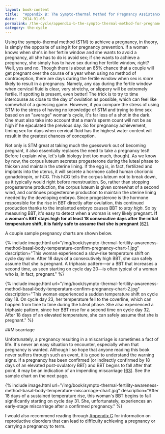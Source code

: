```yaml
---
layout: book-content
title:  "Appendix B: The Sympto-thermal Method for Pregnancy Assistance"
date:   2014-01-05
permalink: /the-cycle/appendix-b-the-sympto-thermal-method-for-pregnancy-assistance
category: the-cycle
---
```


Using the sympto-thermal method (STM) to achieve a pregnancy, in theory, is simply the opposite of using it for pregnancy prevention. If a woman knows when she's in her fertile window and she wants to avoid a pregnancy, all she has to do is avoid sex; if she wants to achieve a pregnancy, she simply has to have sex during her fertile window, right? Well, yes and no. Though there is about an 85% chance that a couple will get pregnant over the course of a year when using no method of contraception, there are days during the fertile window when sex is _more_ likely to result in a pregnancy. Namely, any day during the fertile window when cervical fluid is clear, very stretchy, or slippery will be extremely fertile. If spotting is present, even better! The trick is to try to time intercourse as close to the day of ovulation as possible, which can feel like somewhat of a guessing game. However, if you compare the stress of using STM to the stress of having no knowledge of STM and trying to time sex based on an "average" woman's cycle, it's far less of a shot in the dark. One must also take into account that a man's sperm count will not be as high if he ejaculated the previous day. So for pregnancy achievement, timing sex for days when cervical fluid has the highest water content will result in the greatest chances of conception. 

Not only is STM great at taking much the guesswork out of becoming pregnant, it also essentially replaces the need to take a pregnancy test! Before I explain why, let's talk biology (not too much, though). As we know by now, the corpus luteum secretes progesterone during the luteal phase to thicken and maintain the uterine lining. If the egg is, in fact, fertilized and implants into the uterus, it will secrete a hormone called human chorionic gonadotropin, or hCG. This hCG tells the corpus luteum not to break down, as it typically would right before menstruation. So, rather than stopping progesterone production, the corpus luteum is given somewhat of a second wind, and continues progesterone production to maintain the uterine lining needed by the developing embryo. Since progesterone is the hormone responsible for the rise in BBT directly after ovulation, this continued production thanks to the implanted embryo causes BBT to _stay high_. So by measuring BBT, it's easy to detect when a woman is very likely pregnant. **If a woman's BBT stays high for at least 18 consecutive days after the initial temperature shift, it is fairly safe to assume that she is pregnant** [<a class="text-link" href="/the-cycle/notes/#note62">62</a>].

A couple sample pregnancy charts are shown below. 


{% include image.html url="/img/book/sympto-thermal-fertility-awareness-method-basal-body-temperature-confirm-pregnancy-chart-1.jpg" description="This woman experienced a slow-rise temperature shift on cycle day nine. After 18 days of a consecutively high BBT, she can safely assume that she is pregnant. A triphasic pattern&mdash;or a BBT that increases a second time, as seen starting on cycle day 20&mdash;is often typical of a woman who is, in fact, pregnant." %}


{% include image.html url="/img/book/sympto-thermal-fertility-awareness-method-basal-body-temperature-confirm-pregnancy-chart-2.jpg" description="This woman experienced a sudden temperature shift on cycle day 18. On cycle day 23, her temperature fell to the coverline, which can happen from time to time during the luteal phase. She also experienced a triphasic pattern, since her BBT rose for a second time on cycle day 32. After 18 days of an elevated temperature, she can safely assume that she is pregnant." %}


##Miscarriage


Unfortunately, a pregnancy resulting in a miscarriage is sometimes a fact of life. It's never an easy situation to encounter, especially when that pregnancy is wanted. Although I so hope that anyone reading this book never suffers through such an event, it is good to understand the warning signs. If a pregnancy has been confirmed (or indirectly confirmed by 18 days of an elevated post-ovulatory BBT) and BBT begins to fall after that point, it may be an indication of an impending miscarriage [<a class="text-link" href="/the-cycle/notes/#note63">63</a>]. See the sample chart on the next page.


{% include image.html url="/img/book/sympto-thermal-fertility-awareness-method-basal-body-temperature-miscarriage-chart.jpg" description="After 18 days of a sustained temperature rise, this woman's BBT begins to fall significantly starting on cycle day 31. She, unfortunately, experiences an early-stage miscarriage after a confirmed pregnancy." %}


I would also recommend reading through <a class="text-link" href="/the-cycle/appendix-c-the-sympto-thermal-method-for-reproductive-health">Appendix C</a> for information on reproductive disorders that can lead to difficulty achieving a pregnancy or carrying a pregnancy to term.